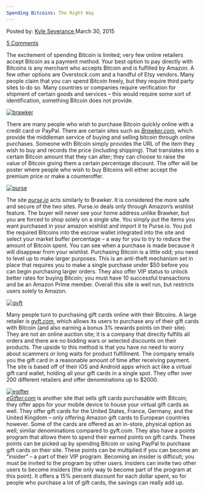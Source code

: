 ```yaml
---
Spending Bitcoins: The Right Way
---
```

<article class="post-listing post-8287 post type-post status-publish format-standard has-post-thumbnail hentry  tag-amazon tag-apple tag-bitcoin tag-spend tag-starbucks tag-walmart">
<div class="post-inner">
<span>Posted by: <a href="https://www.deepdotweb.com/author/kyleseverance/" title="">Kyle Severance </a></span>
<span>March 30, 2015</span>

<span><a href="https://www.deepdotweb.com/2015/03/30/how-to-spend-bitcoin-at-amazon-starbucks-apple-and-walmart/#comments">5 Comments</a></span>


<p>The excitement of spending Bitcoin is limited; very few online retailers accept Bitcoin as a payment method. Your best option to pay directly with Bitcoins is any merchant who accepts Bitcoin and is fulfilled by Amazon. A few other options are Overstock.com and a handful of Etsy vendors. Many people claim that you can spend Bitcoin freely, but they require third party sites to do so. Many countries or companies require verification for shipment of certain goods and services &#8211; this would require some sort of identification, something Bitcoin does not provide.</p>
<p><a href="/imgs/2014/12/brawker.png"><img class="aligncenter  wp-image-8669" src="/imgs/2014/12/brawker.png" alt="brawker" width="252" height="252" srcset="/imgs/2014/12/brawker.png 400w, /imgs/2014/12/brawker-150x150.png 150w, /imgs/2014/12/brawker-300x300.png 300w, /imgs/2014/12/brawker-55x55.png 55w, /imgs/2014/12/brawker-50x50.png 50w" sizes="(max-width: 252px) 100vw, 252px"/></a></p>
<p>There are many people who wish to purchase Bitcoin quickly online with a credit card or PayPal. There are certain sites such as <a href="https://brawker.com/"><em>Brawker.com</em></a>, which provide the middleman service of buying and selling bitcoin through online purchases. Someone with Bitcoin simply provides the URL of the item they wish to buy and records the price (including shipping). That translates into a certain Bitcoin amount that they can alter; they can choose to raise the value of Bitcoin giving them a certain percentage discount. The offer will be poster where people who wish to buy Bitcoins will either accept the premium price or make a counteroffer.</p>
<p><a href="/imgs/2014/12/purse.png"><img class="aligncenter size-full wp-image-8670" src="/imgs/2014/12/purse.png" alt="purse" width="288" height="288" srcset="/imgs/2014/12/purse.png 288w, /imgs/2014/12/purse-150x150.png 150w, /imgs/2014/12/purse-55x55.png 55w, /imgs/2014/12/purse-50x50.png 50w" sizes="(max-width: 288px) 100vw, 288px"/></a></p>
<p>The site <a href="https://purse.io/"><em>purse.io</em></a> acts similarly to Brawker. It is considered the more safe and secure of the two sites. Purse.io deals only through Amazon’s wishlist feature. The buyer will never see your home address unlike Brawker, but you are forced to shop solely on a single site. You simply put the items you want purchased in your amazon wishlist and import it to Purse.io. You put the required Bitcoins into the escrow wallet integrated into the site and select your market buffer percentage &#8211; a way for you to try to reduce the amount of Bitcoin spent. You can see when a purchase is made because it will disappear from your wishlist. Purchasing Bitcoin is a little odd; you need to level up to make larger purposes. This is an anti-theft mechanism set in place that requires you to make a single purchase under $50 before you can begin purchasing larger orders. They also offer VIP status to unlock better rates for buying Bitcoin; you must have 10 successful transactions and be an Amazon Prime member. Overall this site is well run, but restricts users solely to Amazon.</p>
<p><a href="/imgs/2014/12/gyft.jpg"><img class="aligncenter  wp-image-8671" src="/imgs/2014/12/gyft.jpg" alt="gyft" width="393" height="258" srcset="/imgs/2014/12/gyft.jpg 610w, /imgs/2014/12/gyft-300x197.jpg 300w" sizes="(max-width: 393px) 100vw, 393px"/></a></p>
<p>Many people turn to purchasing gift cards online with their Bitcoins. A large retailer is <a href="http://www.gyft.com/"><em>gyft.com</em></a>, which allows its users to purchase any of their gift cards with Bitcoin (and also earning a bonus 3% rewards points on their site). They are not an online auction site; it is a company that directly fulfills all orders and there are no bidding wars or selected discounts on their products. The upside to this method is that you have no need to worry about scammers or long waits for product fulfillment. The company emails you the gift card in a reasonable amount of time after receiving payment. The site is based off of their iOS and Android apps which act like a virtual gift card wallet, holding all your gift cards in a single spot. They offer over 200 different retailers and offer denominations up to $2000.</p>
<p><a href="/imgs/2014/12/egifter.png"><img class="aligncenter size-full wp-image-8672" src="/imgs/2014/12/egifter.png" alt="egifter" width="336" height="140" srcset="/imgs/2014/12/egifter.png 336w, /imgs/2014/12/egifter-300x125.png 300w" sizes="(max-width: 336px) 100vw, 336px"/></a><br/>
<a href="https://www.egifter.com/"><em>eGifter.com</em></a> is another site that sells gift cards purchasable with Bitcoin; they offer apps for your mobile device to house your virtual gift cards as well. They offer gift cards for the United States, France, Germany, and the United Kingdom &#8211; only offering Amazon gift cards to European countries however. Some of the cards are offered as an in-store, physical option as well; similar denominations compared to gyft.com. They also have a points program that allows them to spend their earned points on gift cards. These points can be picked up by spending Bitcoin or using PayPal to purchase gift cards on their site. These points can be multiplied if you can become an “insider” &#8211; a part of their VIP program. Becoming an insider is difficult; you must be invited to the program by other users. Insiders can invite two other users to become insiders (the only way to become part of the program at this point). It offers a 15% percent discount for each dollar spent, so for people who purchase a lot of gift cards, the savings can really add up.</p>
</div>
<span style="display:none"><a href="https://www.deepdotweb.com/tag/amazon/" rel="tag">amazon</a> <a href="https://www.deepdotweb.com/tag/apple/" rel="tag">apple</a> <a href="https://www.deepdotweb.com/tag/bitcoin/" rel="tag">bitcoin</a> <a href="https://www.deepdotweb.com/tag/spend/" rel="tag">spend</a> <a href="https://www.deepdotweb.com/tag/starbucks/" rel="tag">starbucks</a> <a href="https://www.deepdotweb.com/tag/walmart/" rel="tag">walmart</a></span> <span style="display:none" class="updated">2015-03-30</span>
<div style="display:none" class="vcard author" itemprop="author" itemscope itemtype="http://schema.org/Person"><strong class="fn" itemprop="name"><a href="https://www.deepdotweb.com/author/kyleseverance/" title="Posts by Kyle Severance" rel="author">Kyle Severance</a></strong></div>
</div>
</article>

